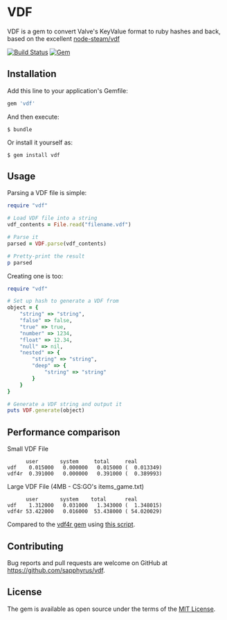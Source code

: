 # VDF

VDF is a gem to convert Valve's KeyValue format to ruby hashes and back, based on the excellent [node-steam/vdf](https://github.com/node-steam/vdf)

[![Build Status](https://img.shields.io/endpoint.svg?url=https%3A%2F%2Factions-badge.atrox.dev%2Fsapphyrus%2Fvdf%2Fbadge&style=popout)](https://actions-badge.atrox.dev/sapphyrus/vdf/goto)
[![Gem](https://img.shields.io/gem/v/vdf?color=%23E9573F)](https://rubygems.org/gems/vdf)

## Installation

Add this line to your application's Gemfile:

```ruby
gem 'vdf'
```

And then execute:

    $ bundle

Or install it yourself as:

    $ gem install vdf

## Usage

Parsing a VDF file is simple:

```ruby
require "vdf"

# Load VDF file into a string
vdf_contents = File.read("filename.vdf")

# Parse it
parsed = VDF.parse(vdf_contents)

# Pretty-print the result
p parsed

```

Creating one is too:

```ruby
require "vdf"

# Set up hash to generate a VDF from
object = {
	"string" => "string",
	"false" => false,
	"true" => true,
	"number" => 1234,
	"float" => 12.34,
	"null" => nil,
	"nested" => {
		"string" => "string",
		"deep" => {
			"string" => "string"
		}
	}
}

# Generate a VDF string and output it
puts VDF.generate(object)

```

## Performance comparison

Small VDF File
```
      user       system     total     real
vdf    0.015000   0.000000   0.015000 (  0.013349)
vdf4r  0.391000   0.000000   0.391000 (  0.389993)
```

Large VDF File (4MB - CS:GO's items_game.txt)
```
      user       system    total      real
vdf    1.312000   0.031000   1.343000 (  1.348015)
vdf4r 53.422000   0.016000  53.438000 ( 54.020029)
```

Compared to the [vdf4r gem](https://github.com/skadistats/vdf4r) using [this script](https://gist.github.com/sapphyrus/3aab81ad06949c3743ad91e20ccf7c65).

## Contributing

Bug reports and pull requests are welcome on GitHub at https://github.com/sapphyrus/vdf.

## License

The gem is available as open source under the terms of the [MIT License](https://opensource.org/licenses/MIT).
